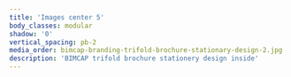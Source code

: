 ```yaml
---
title: 'Images center 5'
body_classes: modular
shadow: '0'
vertical_spacing: pb-2
media_order: bimcap-branding-trifold-brochure-stationary-design-2.jpg
description: 'BIMCAP trifold brochure stationery design inside'
---
```


